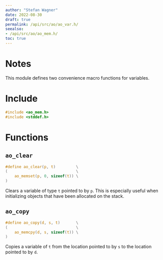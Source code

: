```yaml
---
author: "Stefan Wagner"
date: 2022-08-30
draft: true
permalink: /api/src/ao/ao_var.h/
seealso:
- /api/src/ao/ao_mem.h/
toc: true
---
```


# Notes

This module defines two convenience macro functions for variables.

# Include

```c
#include <ao_mem.h>
#include <stddef.h>
```

# Functions

## `ao_clear`

```c
#define ao_clear(p, t)         \
(                              \
    ao_memset(p, 0, sizeof(t)) \
)
```

Clears a variable of type `t` pointed to by `p`. This is especially useful when initializing objects that have been allocated on the stack.

## `ao_copy`

```c
#define ao_copy(d, s, t)       \
(                              \
    ao_memcpy(d, s, sizeof(t)) \
)
```

Copies a variable of `t` from the location pointed to by `s` to the location pointed to by `d`.
